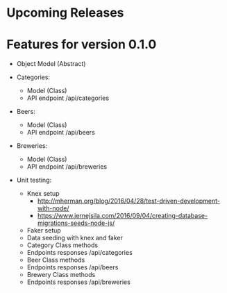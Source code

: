 # Upcoming Releases

# Features for version 0.1.0
* Object Model (Abstract)
* Categories:
  * Model (Class) 
  * API endpoint /api/categories
* Beers:
  * Model (Class) 
  * API endpoint /api/beers
* Breweries:
  * Model (Class) 
  * API endpoint /api/breweries
  
  
* Unit testing:
  * Knex setup 
    * http://mherman.org/blog/2016/04/28/test-driven-development-with-node/
    * https://www.jernejsila.com/2016/09/04/creating-database-migrations-seeds-node-js/
  * Faker setup
  * Data seeding with knex and faker
  * Category Class methods
  * Endpoints responses /api/categories
  * Beer Class methods
  * Endpoints responses /api/beers
  * Brewery Class methods
  * Endpoints responses /api/breweries
  
  